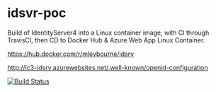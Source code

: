 # idsvr-poc

Build of IdentityServer4 into a Linux container image, with CI through TravisCI, then CD to Docker Hub & Azure Web App Linux Container.

https://hub.docker.com/r/mleybourne/idsrv

http://ic3-idsrv.azurewebsites.net/.well-known/openid-configuration

[![Build Status](https://travis-ci.org/mleyb/idsvr-poc.svg?branch=master)](https://travis-ci.org/mleyb/idsvr-poc)

